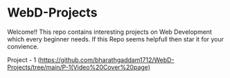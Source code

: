 # WebD-Projects
Welcome!! This repo contains interesting projects on Web Development which every beginner needs. If this Repo seems helpfull then star it for your convience.

Project - 1 (https://github.com/bharathgaddam1712/WebD-Projects/tree/main/P-1(Video%20Cover%20page)
